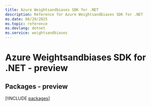 ```yaml
---
title: Azure Weightsandbiases SDK for .NET
description: Reference for Azure Weightsandbiases SDK for .NET
ms.date: 08/29/2025
ms.topic: reference
ms.devlang: dotnet
ms.service: weightsandbiases
---
```

# Azure Weightsandbiases SDK for .NET - preview
## Packages - preview
[!INCLUDE [packages](weightsandbiases-index.md)]